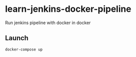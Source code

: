 # learn-jenkins-docker-pipeline

Run jenkins pipeline with docker in docker

## Launch

```shell
docker-compose up
```